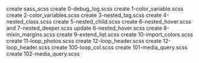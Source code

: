 create sass_scss
create 0-debug_log.scss
create 1-color_variable.scss
create 2-color_variables.scss
create 3-nested_tag.scss
create 4-nested_class.scss
create 5-nested_child.scss
create 6-nested_hover.scss and 7-nested_deeper.scss
update 6-nested_hover.scss
create 8-mixin_margins.scss
create 9-extend_list.scss
create 10-import_colors.scss
create 11-loop_photos.scss
create 12-loop_header.scss
create 12-loop_header.scss
create 100-loop_col.scss
create 101-media_query.scss
create 102-media_query.scss
